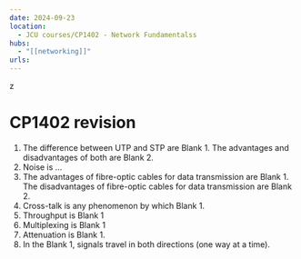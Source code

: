 ```yaml
---
date: 2024-09-23
location:
  - JCU courses/CP1402 - Network Fundamentalss
hubs:
  - "[[networking]]"
urls:
---
```

z
# CP1402 revision
1. The difference between UTP and STP are Blank 1. The advantages and disadvantages of both are Blank 2.
2. Noise is ...
3. The advantages of fibre-optic cables for data transmission are Blank 1.
   The disadvantages of fibre-optic cables for data transmission are Blank 2.
4. Cross-talk is any phenomenon by which Blank 1.
5. Throughput is Blank 1
6. Multiplexing is Blank 1
7. Attenuation is Blank 1.
8. In the Blank 1, signals travel in both directions (one way at a time).

